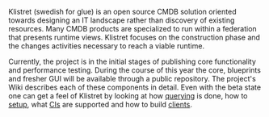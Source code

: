 Klistret (swedish for glue) is an open source CMDB solution oriented towards designing an IT landscape rather than discovery of existing resources.  Many CMDB products are specialized to run within a federation that presents runtime views.  Klistret focuses on the construction phase and the changes activities necessary to reach a viable runtime.

Currently, the project is in the initial stages of publishing core functionality and performance testing.  During the course of this year the core, blueprints and fresher GUI will be available through a public repository.  The project's Wiki describes each of these components in detail.  Even with the beta state one can get a feel of Klistret by looking at how [querying](QueryingCI.md) is done, how to [setup](WeblogicConfiguration.md), what [CIs](CI.md) are supported and how to build [clients](PerlClient.md).